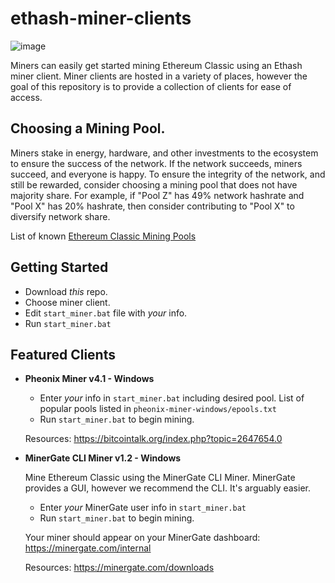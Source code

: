 # ethash-miner-clients

![image](https://proxy.duckduckgo.com/iu/?u=https%3A%2F%2Fmedia.giphy.com%2Fmedia%2FpR9WJjomSQt0c%2Fgiphy.gif&f=1)

Miners can easily get started mining Ethereum Classic using an Ethash miner client. Miner clients are hosted in a variety of places, however the goal of this repository is to provide a collection of clients for ease of access.

## Choosing a Mining Pool.

Miners stake in energy, hardware, and other investments to the ecosystem to ensure the success of the network. If the network succeeds, miners succeed, and everyone is happy. To ensure the integrity of the network, and still be rewarded, consider choosing a mining pool that does not have majority share. For example, if "Pool Z" has 49% network hashrate and "Pool X" has 20% hashrate, then consider contributing to "Pool X" to diversify network share.

List of known [Ethereum Classic Mining Pools](https://miningpoolstats.stream/ethereumclassic) 

## Getting Started

- Download _this_ repo.
- Choose miner client.
- Edit `start_miner.bat` file with _your_ info.
- Run `start_miner.bat`

## Featured Clients

- __Pheonix Miner v4.1 - Windows__
  
  - Enter _your_ info in `start_miner.bat` including desired pool. List of popular pools listed in `pheonix-miner-windows/epools.txt`
  - Run `start_miner.bat` to begin mining.

  Resources: https://bitcointalk.org/index.php?topic=2647654.0

- __MinerGate CLI Miner v1.2 - Windows__
  
  Mine Ethereum Classic using the MinerGate CLI Miner. MinerGate provides a GUI, however we recommend the CLI. It's arguably easier.

  - Enter _your_ MinerGate user info in `start_miner.bat`
  - Run `start_miner.bat` to begin mining.

  Your miner should appear on your MinerGate dashboard: https://minergate.com/internal
  
  Resources: https://minergate.com/downloads


